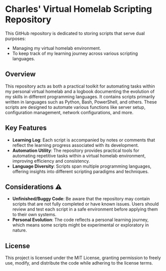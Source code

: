 # Charles' Virtual Homelab Scripting Repository
This GitHub repository is dedicated to storing scripts that serve dual purposes: 
* Managing my virtual homelab environment.
* To keep track of my learning journey across various scripting languages.

## Overview
This repository acts as both a practical toolkit for automating tasks within my personal virtual homelab and a logbook documenting the evolution of my skills in different programming languages. 
It contains scripts primarily written in languages such as Python, Bash, PowerShell, and others. These scripts are designed to automate various functions like server setup, configuration management, network configurations, and more.

## Key Features
* **Learning Log**: Each script is accompanied by notes or comments that reflect the learning progress associated with its development.
* **Automation Utility**: The repository provides practical tools for automating repetitive tasks within a virtual homelab environment, improving efficiency and consistency.
* **Language Diversity**: Scripts span multiple programming languages, offering insights into different scripting paradigms and techniques.

## Considerations ⚠️
* **Unfinished/Buggy Code**: Be aware that the repository may contain scripts that are not fully completed or have known issues. Users should review and test each script in a safe environment before applying them to their own systems.
* **Personal Evolution**: The code reflects a personal learning journey, which means some scripts might be experimental or exploratory in nature.

## License
This project is licensed under the MIT License, granting permission to freely use, modify, and distribute the code while adhering to the license terms.
